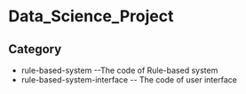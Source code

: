 # Data_Science_Project
## Category
- rule-based-system   --The code of Rule-based system
- rule-based-system-interface  -- The code of user interface

